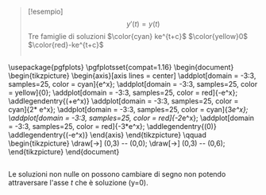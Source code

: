 
>[!esempio]
>$$ y'(t) = y(t) $$
>Tre famiglie di soluzioni
>$\color{cyan} ke^{t+c}$
>$\color{yellow}0$
>$\color{red}-ke^{t+c}$
>
>```tikz
\usepackage{pgfplots}
\pgfplotsset{compat=1.16}
\begin{document}
\begin{tikzpicture}
\begin{axis}[axis lines = center]
\addplot[domain = -3:3, samples=25, color = cyan]{e^x};
\addplot[domain = -3:3, samples=25, color = yellow]{0};
\addplot[domain = -3:3, samples=25, color = red]{-e^x};
\addlegendentry{\(+e^x\)}
\addplot[domain = -3:3, samples=25, color = cyan]{2* e^x};
\addplot[domain = -3:3, samples=25, color = cyan]{3*e^x};
\addplot[domain = -3:3, samples=25, color = red]{-2*e^x};
\addplot[domain = -3:3, samples=25, color = red]{-3*e^x};
\addlegendentry{\(0\)}
\addlegendentry{\(-e^x\)}
\end{axis}
\end{tikzpicture}
\qquad
\begin{tikzpicture}
\draw[->] (0,3) -- (0,0);
\draw[->] (0,3) -- (0,6);
\end{tikzpicture}
\end{document}
>```

Le soluzioni non nulle on possono cambiare di segno non potendo attraversare l'asse $t$ che è soluzione (y=0).
